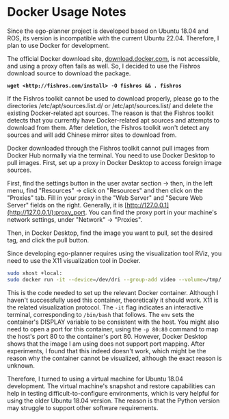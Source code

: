 # Docker Usage Notes

Since the ego-planner project is developed based on Ubuntu 18.04 and ROS, its version is incompatible with the current Ubuntu 22.04. Therefore, I plan to use Docker for development.

The official Docker download site, [download.docker.com](http://download.docker.com/), is not accessible, and using a proxy often fails as well. So, I decided to use the Fishros download source to download the package.

**`wget <http://fishros.com/install> -O fishros && . fishros`**

If the Fishros toolkit cannot be used to download properly, please go to the directories /etc/apt/sources.list.d/ or /etc/apt/sources.list/ and delete the existing Docker-related apt sources. The reason is that the Fishros toolkit detects that you currently have Docker-related apt sources and attempts to download from them. After deletion, the Fishros toolkit won't detect any sources and will add Chinese mirror sites to download from.

Docker downloaded through the Fishros toolkit cannot pull images from Docker Hub normally via the terminal. You need to use Docker Desktop to pull images. First, set up a proxy in Docker Desktop to access foreign image sources.

First, find the settings button in the user avatar section -> then, in the left menu, find "Resources" -> click on "Resources" and then click on the "Proxies" tab. Fill in your proxy in the "Web Server" and "Secure Web Server" fields on the right. Generally, it is [http://127.0.0.1](http://127.0.0.1/):proxy_port. You can find the proxy port in your machine's network settings, under "Network" -> "Proxies".

Then, in Docker Desktop, find the image you want to pull, set the desired tag, and click the pull button.

Since developing ego-planner requires using the visualization tool RViz, you need to use the X11 visualization tool in Docker.

```bash
sudo xhost +local:
sudo docker run -it --device=/dev/dri --group-add video --volume=/tmp/.X11-unix:/tmp/.X11-unix --env="DISPLAY=$DISPLAY" --name=rocker osrf/ros:melodic-desktop-full /bin/bash

```

This is the code needed to set up the relevant Docker container. Although I haven't successfully used this container, theoretically it should work. X11 is the related visualization protocol. The `-it` flag indicates an interactive terminal, corresponding to `/bin/bash` that follows. The `env` sets the container's DISPLAY variable to be consistent with the host. You might also need to open a port for this container, using the `-p 80:80` command to map the host's port 80 to the container's port 80. However, Docker Desktop shows that the image I am using does not support port mapping. After experiments, I found that this indeed doesn't work, which might be the reason why the container cannot be visualized, although the exact reason is unknown.

Therefore, I turned to using a virtual machine for Ubuntu 18.04 development. The virtual machine's snapshot and restore capabilities can help in testing difficult-to-configure environments, which is very helpful for using the older Ubuntu 18.04 version. The reason is that the Python version may struggle to support other software requirements.